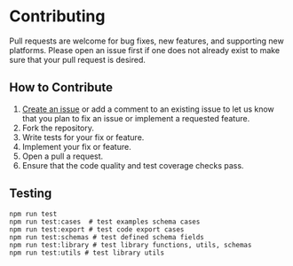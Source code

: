 # Contributing

Pull requests are welcome for bug fixes, new features, and supporting new platforms. Please open an issue first if one does not already exist to make sure that your pull request is desired.

## How to Contribute

1. [Create an issue](https://github.com/Chacaponquin/chaca/issues/new) or add a comment to an existing issue to let us know that you plan to fix an issue or implement a requested feature.
2. Fork the repository.
3. Write tests for your fix or feature.
4. Implement your fix or feature.
5. Open a pull a request.
6. Ensure that the code quality and test coverage checks pass.

## Testing

```shell
npm run test
npm run test:cases  # test examples schema cases
npm run test:export # test code export cases
npm run test:schemas # test defined schema fields
npm run test:library # test library functions, utils, schemas
npm run test:utils # test library utils

```
